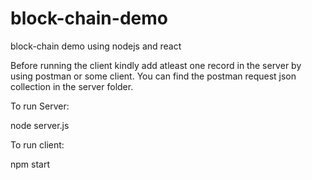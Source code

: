 # block-chain-demo
block-chain demo using nodejs and react


Before running the client kindly add atleast one record in the server by using postman or some client.
You can find the postman request json collection in the server folder.

To run Server:

node server.js


To run client:

npm start

